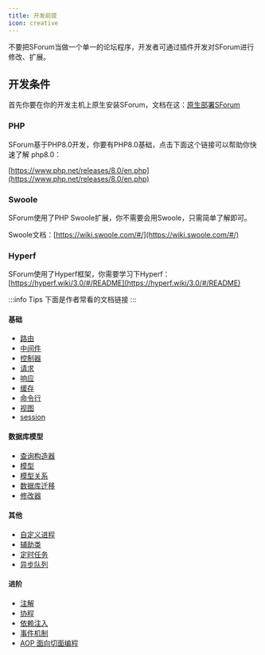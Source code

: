 ```yaml
---
title: 开发前提
icon: creative
---
```


不要把SForum当做一个单一的论坛程序，开发者可通过插件开发对SForum进行修改、扩展。

## 开发条件

首先你要在你的开发主机上原生安装SForum，文档在这：[原生部署SForum](/use/source/)

### PHP
SForum基于PHP8.0开发，你要有PHP8.0基础，点击下面这个链接可以帮助你快速了解 php8.0：

[https://www.php.net/releases/8.0/en.php](https://www.php.net/releases/8.0/en.php)

### Swoole
SForum使用了PHP Swoole扩展，你不需要会用Swoole，只需简单了解即可。

Swoole文档：[https://wiki.swoole.com/#/](https://wiki.swoole.com/#/)

### Hyperf

SForum使用了Hyperf框架，你需要学习下Hyperf：[https://hyperf.wiki/3.0/#/README](https://hyperf.wiki/3.0/#/README)

:::info Tips
下面是作者常看的文档链接
:::

#### 基础

- [路由](https://hyperf.wiki/3.0/#/zh-cn/router)
- [中间件](https://hyperf.wiki/3.0/#/zh-cn/middleware/middleware)
- [控制器](https://hyperf.wiki/3.0/#/zh-cn/controller)
- [请求](https://hyperf.wiki/3.0/#/zh-cn/request)
- [响应](https://hyperf.wiki/3.0/#/zh-cn/response)
- [缓存](https://hyperf.wiki/3.0/#/zh-cn/cache)
- [命令行](https://hyperf.wiki/3.0/#/zh-cn/command)
- [视图](https://hyperf.wiki/3.0/#/zh-cn/view-engine)
- [session](https://hyperf.wiki/3.0/#/zh-cn/session)

#### 数据库模型
- [查询构造器](https://hyperf.wiki/3.0/#/zh-cn/db/querybuilder)
- [模型](https://hyperf.wiki/3.0/#/zh-cn/db/model)
- [模型关系](https://hyperf.wiki/3.0/#/zh-cn/db/relationship)
- [数据库迁移](https://hyperf.wiki/3.0/#/zh-cn/db/migration)
- [修改器](https://hyperf.wiki/3.0/#/zh-cn/db/mutators)

#### 其他
- [自定义进程](https://hyperf.wiki/3.0/#/zh-cn/process)
- [辅助类](https://hyperf.wiki/3.0/#/zh-cn/utils)
- [定时任务](https://hyperf.wiki/3.0/#/zh-cn/crontab)
- [异步队列](https://hyperf.wiki/3.0/#/zh-cn/async-queue)

#### 进阶
- [注解](https://hyperf.wiki/3.0/#/zh-cn/annotation)
- [协程](https://hyperf.wiki/3.0/#/zh-cn/coroutine)
- [依赖注入](https://hyperf.wiki/3.0/#/zh-cn/di)
- [事件机制](https://hyperf.wiki/3.0/#/zh-cn/event)
- [AOP 面向切面编程](https://hyperf.wiki/3.0/#/zh-cn/aop)

